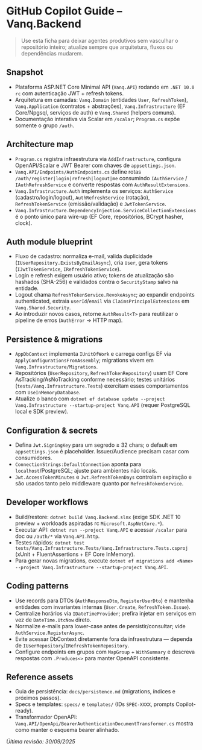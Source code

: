 # GitHub Copilot Guide – Vanq.Backend

> Use esta ficha para deixar agentes produtivos sem vasculhar o repositório inteiro; atualize sempre que arquitetura, fluxos ou dependências mudarem.

## Snapshot
- Plataforma ASP.NET Core Minimal API (`Vanq.API`) rodando em `.NET 10.0 rc` com autenticação JWT + refresh tokens.
- Arquitetura em camadas: `Vanq.Domain` (entidades `User`, `RefreshToken`), `Vanq.Application` (contratos + abstrações), `Vanq.Infrastructure` (EF Core/Npgsql, serviços de auth) e `Vanq.Shared` (helpers comuns).
- Documentação interativa via Scalar em `/scalar`; `Program.cs` expõe somente o grupo `/auth`.

## Architecture map
- `Program.cs` registra infraestrutura via `AddInfrastructure`, configura OpenAPI/Scalar e JWT Bearer com chaves de `appsettings.json`.
- `Vanq.API/Endpoints/AuthEndpoints.cs` define rotas `/auth/register|login|refresh|logout|me` consumindo `IAuthService` / `IAuthRefreshService` e converte respostas com `AuthResultExtensions`.
- `Vanq.Infrastructure.Auth` implementa os serviços: `AuthService` (cadastro/login/logout), `AuthRefreshService` (rotação), `RefreshTokenService` (emissão/validação) e `JwtTokenService`.
- `Vanq.Infrastructure.DependencyInjection.ServiceCollectionExtensions` é o ponto único para wire-up (EF Core, repositórios, BCrypt hasher, clock).

## Auth module blueprint
- Fluxo de cadastro: normaliza e-mail, valida duplicidade (`IUserRepository.ExistsByEmailAsync`), cria `User`, gera tokens (`IJwtTokenService`, `IRefreshTokenService`).
- Login e refresh exigem usuário ativo; tokens de atualização são hashados (SHA-256) e validados contra o `SecurityStamp` salvo na entidade.
- Logout chama `RefreshTokenService.RevokeAsync`; ao expandir endpoints authenticated, extraia `userId`/`email` via `ClaimsPrincipalExtensions` em `Vanq.Shared.Security`.
- Ao introduzir novos casos, retorne `AuthResult<T>` para reutilizar o pipeline de erros (`AuthError` → HTTP map).

## Persistence & migrations
- `AppDbContext` implementa `IUnitOfWork` e carrega configs EF via `ApplyConfigurationsFromAssembly`; migrations vivem em `Vanq.Infrastructure/Migrations`.
- Repositórios (`UserRepository`, `RefreshTokenRepository`) usam EF Core AsTracking/AsNoTracking conforme necessário; testes unitários (`tests/Vanq.Infrastructure.Tests`) exercitam esses comportamentos com `UseInMemoryDatabase`.
- Atualize o banco com `dotnet ef database update --project Vanq.Infrastructure --startup-project Vanq.API` (requer PostgreSQL local e SDK preview).

## Configuration & secrets
- Defina `Jwt.SigningKey` para um segredo ≥ 32 chars; o default em `appsettings.json` é placeholder. Issuer/Audience precisam casar com consumidores.
- `ConnectionStrings:DefaultConnection` aponta para `localhost`/PostgreSQL; ajuste para ambientes não locais.
- `Jwt.AccessTokenMinutes` e `Jwt.RefreshTokenDays` controlam expiração e são usados tanto pelo middleware quanto por `RefreshTokenService`.

## Developer workflows
- Build/restore: `dotnet build Vanq.Backend.slnx` (exige SDK .NET 10 preview + workloads aspiradas rc `Microsoft.AspNetCore.*`).
- Executar API: `dotnet run --project Vanq.API` e acessar `/scalar` para doc ou `/auth/*` via `Vanq.API.http`.
- Testes rápidos: `dotnet test tests/Vanq.Infrastructure.Tests/Vanq.Infrastructure.Tests.csproj` (xUnit + FluentAssertions + EF Core InMemory).
- Para gerar novas migrations, execute `dotnet ef migrations add <Name> --project Vanq.Infrastructure --startup-project Vanq.API`.

## Coding patterns
- Use records para DTOs (`AuthResponseDto`, `RegisterUserDto`) e mantenha entidades com invariantes internas (`User.Create`, `RefreshToken.Issue`).
- Centralize horários via `IDateTimeProvider`; prefira injetar em serviços em vez de `DateTime.UtcNow` direto.
- Normalize e-mails para lower-case antes de persistir/consultar; vide `AuthService.RegisterAsync`.
- Evite acessar DbContext diretamente fora da infraestrutura — dependa de `IUserRepository`/`IRefreshTokenRepository`.
- Configure endpoints em grupos com `MapGroup` + `WithSummary` e descreva respostas com `.Produces<>` para manter OpenAPI consistente.

## Reference assets
- Guia de persistência: `docs/persistence.md` (migrations, índices e próximos passos).
- Specs e templates: `specs/` e `templates/` (IDs `SPEC-XXXX`, prompts Copilot-ready).
- Transformador OpenAPI: `Vanq.API/OpenApi/BearerAuthenticationDocumentTransformer.cs` mostra como manter o esquema bearer alinhado.

_Última revisão: 30/09/2025_

